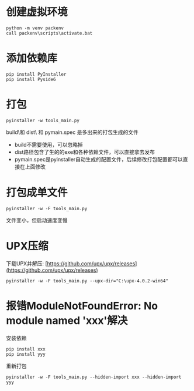 # 创建虚拟环境

```
python -m venv packenv
call packenv\scripts\activate.bat
```

# 添加依赖库

```
pip install PyInstaller
pip install Pyside6
```

# 打包

```
pyinstaller -w tools_main.py
```

build\和 dist\ 和 pymain.spec 是多出来的打包生成的文件

- build不需要使用，可以忽略掉
- dist路径包含了生的的exe和各种依赖文件，可以直接拿去发布
- pymain.spec是pyinstaller自动生成的配置文件，后续修改打包配置都可以直接在上面修改

# 打包成单文件

```
pyinstaller -w -F tools_main.py
```

文件变小，但启动速度变慢

# UPX压缩

下载UPX并解压: [https://github.com/upx/upx/releases](https://github.com/upx/upx/releases)

```
pyinstaller -w -F tools_main.py --upx-dir="C:\upx-4.0.2-win64"
```

# 报错ModuleNotFoundError: No module named 'xxx'解决

安装依赖

```
pip install xxx
pip install yyy
```

重新打包

```
pyinstaller -w -F tools_main.py --hidden-import xxx --hidden-import yyy
```
